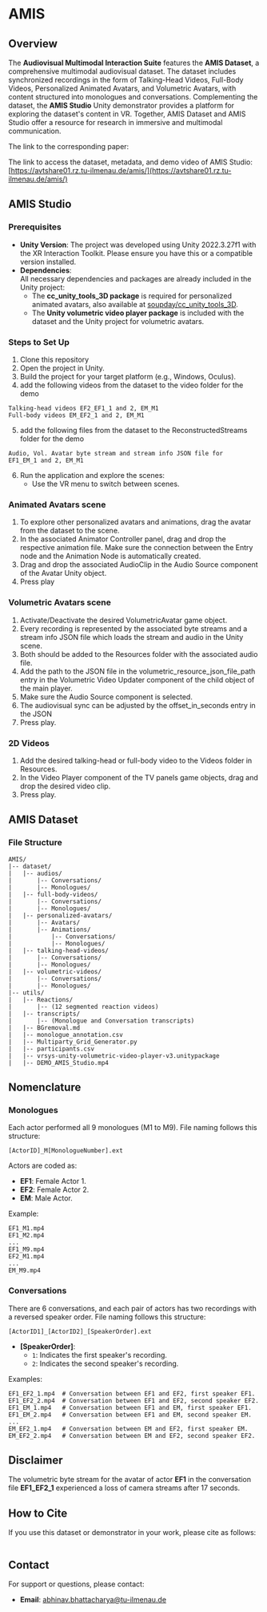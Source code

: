 # AMIS

## Overview
The **Audiovisual Multimodal Interaction Suite** features the **AMIS Dataset**, a comprehensive multimodal audiovisual dataset. The dataset includes synchronized recordings in the form of Talking-Head Videos, Full-Body Videos, Personalized Animated Avatars, and Volumetric Avatars, with content structured into monologues and conversations. Complementing the dataset, the **AMIS Studio** Unity demonstrator provides a platform for exploring the dataset's content in VR. Together, AMIS Dataset and AMIS Studio offer a resource for research in immersive and multimodal communication.


The link to the corresponding paper:

The link to access the dataset, metadata, and demo video of AMIS Studio:
[https://avtshare01.rz.tu-ilmenau.de/amis/](https://avtshare01.rz.tu-ilmenau.de/amis/)

	
## AMIS Studio

### Prerequisites
- **Unity Version**: The project was developed using Unity 2022.3.27f1 with the XR Interaction Toolkit. Please ensure you have this or a compatible version installed.
- **Dependencies**:  
  All necessary dependencies and packages are already included in the Unity project:
  - The **cc_unity_tools_3D package** is required for personalized animated avatars, also available at [soupday/cc_unity_tools_3D](https://github.com/soupday/cc_unity_tools_3D.git).
  - The **Unity volumetric video player package** is included with the dataset and the Unity project for volumetric avatars.

### Steps to Set Up
1. Clone this repository
2. Open the project in Unity.
3. Build the project for your target platform (e.g., Windows, Oculus).
4. add the following videos from the dataset to the video folder for the demo
```
Talking-head videos EF2_EF1_1 and 2, EM_M1
Full-body videos EM_EF2_1 and 2, EM_M1
```
5. add the following files from the dataset to the ReconstructedStreams folder for the demo
```
Audio, Vol. Avatar byte stream and stream info JSON file for
EF1_EM_1 and 2, EM_M1
```
6. Run the application and explore the scenes:
   - Use the VR menu to switch between scenes.

### Animated Avatars scene
1. To explore other personalized avatars and animations, drag the avatar from the dataset to the scene.
2. In the associated Animator Controller panel, drag and drop the respective animation file. Make sure the connection between the Entry node and the Animation Node is automatically created.
3. Drag and drop the associated AudioClip in the Audio Source component of the Avatar Unity object.
4. Press play

### Volumetric Avatars scene
1. Activate/Deactivate the desired VolumetricAvatar game object.
2. Every recording is represented by the associated byte streams and a stream info JSON file which loads the stream and audio in the Unity scene.
3. Both should be added to the Resources folder with the associated audio file.
4. Add the path to the JSON file in the volumetric_resource_json_file_path entry in the Volumetric Video Updater component of the child object of the main player.
5. Make sure the Audio Source component is selected.
6. The audiovisual sync can be adjusted by the offset_in_seconds entry in the JSON
6. Press play.

### 2D Videos
1. Add the desired talking-head or full-body video to the Videos folder in Resources.
2. In the Video Player component of the TV panels game objects, drag and drop the desired video clip.
3. Press play.


## AMIS Dataset
### File Structure
```
AMIS/
|-- dataset/
|   |-- audios/
|       |-- Conversations/
|       |-- Monologues/
|   |-- full-body-videos/
|       |-- Conversations/
|       |-- Monologues/
|   |-- personalized-avatars/
|       |-- Avatars/
|       |-- Animations/
|           |-- Conversations/
|           |-- Monologues/
|   |-- talking-head-videos/
|       |-- Conversations/
|       |-- Monologues/
|   |-- volumetric-videos/
|       |-- Conversations/
|       |-- Monologues/
|-- utils/
|   |-- Reactions/
|       |-- (12 segmented reaction videos)
|   |-- transcripts/
|       |-- (Monologue and Conversation transcripts)
|   |-- BGremoval.md
|   |-- monologue_annotation.csv
|   |-- Multiparty_Grid_Generator.py
|   |-- participants.csv
|   |-- vrsys-unity-volumetric-video-player-v3.unitypackage
|   |-- DEMO_AMIS_Studio.mp4

```
## Nomenclature

### Monologues
Each actor performed all 9 monologues (M1 to M9). File naming follows this structure:
```
[ActorID]_M[MonologueNumber].ext
```
Actors are coded as:
- **EF1**: Female Actor 1.
- **EF2**: Female Actor 2.
- **EM**: Male Actor.

Example:
```
EF1_M1.mp4
EF1_M2.mp4
...
EF1_M9.mp4
EF2_M1.mp4
...
EM_M9.mp4
```

### Conversations
There are 6 conversations, and each pair of actors has two recordings with a reversed speaker order. File naming follows this structure:
```
[ActorID1]_[ActorID2]_[SpeakerOrder].ext
```
- **[SpeakerOrder]**: 
  - `1`: Indicates the first speaker's recording.
  - `2`: Indicates the second speaker's recording.

Examples:
```
EF1_EF2_1.mp4  # Conversation between EF1 and EF2, first speaker EF1.
EF1_EF2_2.mp4  # Conversation between EF1 and EF2, second speaker EF2.
EF1_EM_1.mp4   # Conversation between EF1 and EM, first speaker EF1.
EF1_EM_2.mp4   # Conversation between EF1 and EM, second speaker EM.
...
EM_EF2_1.mp4   # Conversation between EM and EF2, first speaker EM.
EM_EF2_2.mp4   # Conversation between EM and EF2, second speaker EF2.
```

## Disclaimer

The volumetric byte stream for the avatar of actor **EF1** in the conversation file **EF1_EF2_1** experienced a loss of camera streams after 17 seconds.



## How to Cite
If you use this dataset or demonstrator in your work, please cite as follows:
```bibtex

```

## Contact
For support or questions, please contact:
- **Email**: abhinav.bhattacharya@tu-ilmenau.de

